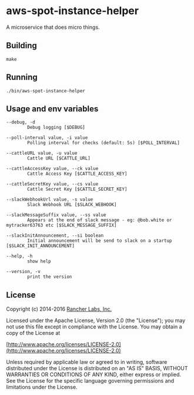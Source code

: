 aws-spot-instance-helper
========

A microservice that does micro things.

## Building

`make`


## Running

`./bin/aws-spot-instance-helper`

## Usage and env variables

```
--debug, -d                             
        Debug logging [$DEBUG]

--poll-interval value, -i value         
        Polling interval for checks (default: 5s) [$POLL_INTERVAL]

--cattleURL value, -u value             
        Cattle URL [$CATTLE_URL]

--cattleAccessKey value, --ck value     
        Cattle Access Key [$CATTLE_ACCESS_KEY]

--cattleSecretKey value, --cs value     
        Cattle Secret Key [$CATTLE_SECRET_KEY]

--slackWebhookUrl value, -s value       
        Slack Webhook URL [$SLACK_WEBHOOK]

--slackMessageSuffix value, --ss value  
        Appears at the end of slack message - eg: @bob.white or mytracker63763 etc [$SLACK_MESSAGE_SUFFIX]

--slackInitAnnouncement, --si boolean        
        Initial announcement will be send to slack on a startup [$SLACK_INIT_ANNOUNCEMENT]

--help, -h                              
        show help

--version, -v                           
        print the version
```

## License
Copyright (c) 2014-2016 [Rancher Labs, Inc.](http://rancher.com)

Licensed under the Apache License, Version 2.0 (the "License");
you may not use this file except in compliance with the License.
You may obtain a copy of the License at

[http://www.apache.org/licenses/LICENSE-2.0](http://www.apache.org/licenses/LICENSE-2.0)

Unless required by applicable law or agreed to in writing, software
distributed under the License is distributed on an "AS IS" BASIS,
WITHOUT WARRANTIES OR CONDITIONS OF ANY KIND, either express or implied.
See the License for the specific language governing permissions and
limitations under the License.
